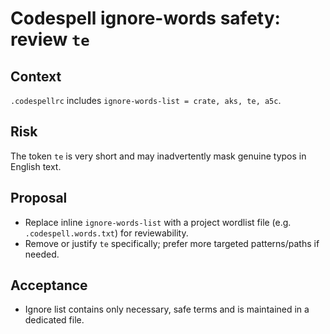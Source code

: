 # Codespell ignore-words safety: review `te`

## Context
`.codespellrc` includes `ignore-words-list = crate, aks, te, a5c`.

## Risk
The token `te` is very short and may inadvertently mask genuine typos in English text.

## Proposal
- Replace inline `ignore-words-list` with a project wordlist file (e.g. `.codespell.words.txt`) for reviewability.
- Remove or justify `te` specifically; prefer more targeted patterns/paths if needed.

## Acceptance
- Ignore list contains only necessary, safe terms and is maintained in a dedicated file.
